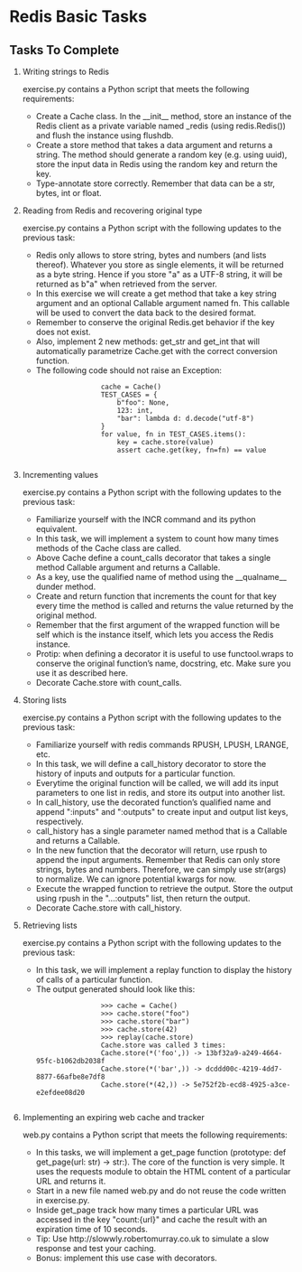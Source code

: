 <h1>Redis Basic Tasks</h1>

<h2>Tasks To Complete</h2>

<ol>
    <li>
        <p>Writing strings to Redis</p>
        <p>exercise.py contains a Python script that meets the following requirements:</p>
        <ul>
            <li>Create a Cache class. In the __init__ method, store an instance of the Redis client as a private variable named _redis (using redis.Redis()) and flush the instance using flushdb.</li>
            <li>Create a store method that takes a data argument and returns a string. The method should generate a random key (e.g. using uuid), store the input data in Redis using the random key and return the key.</li>
            <li>Type-annotate store correctly. Remember that data can be a str, bytes, int or float.</li>
        </ul>
    </li>
    <li>
        <p>Reading from Redis and recovering original type</p>
        <p>exercise.py contains a Python script with the following updates to the previous task:</p>
        <ul>
            <li>Redis only allows to store string, bytes and numbers (and lists thereof). Whatever you store as single elements, it will be returned as a byte string. Hence if you store "a" as a UTF-8 string, it will be returned as b"a" when retrieved from the server.</li>
            <li>In this exercise we will create a get method that take a key string argument and an optional Callable argument named fn. This callable will be used to convert the data back to the desired format.</li>
            <li>Remember to conserve the original Redis.get behavior if the key does not exist.</li>
            <li>Also, implement 2 new methods: get_str and get_int that will automatically parametrize Cache.get with the correct conversion function.</li>
            <li>The following code should not raise an Exception:</li>
            <code>
                cache = Cache()
                TEST_CASES = {
                    b"foo": None,
                    123: int,
                    "bar": lambda d: d.decode("utf-8")
                }
                for value, fn in TEST_CASES.items():
                    key = cache.store(value)
                    assert cache.get(key, fn=fn) == value
            </code>
        </ul>
    </li>
    <li>
        <p>Incrementing values</p>
        <p>exercise.py contains a Python script with the following updates to the previous task:</p>
        <ul>
            <li>Familiarize yourself with the INCR command and its python equivalent.</li>
            <li>In this task, we will implement a system to count how many times methods of the Cache class are called.</li>
            <li>Above Cache define a count_calls decorator that takes a single method Callable argument and returns a Callable.</li>
            <li>As a key, use the qualified name of method using the __qualname__ dunder method.</li>
            <li>Create and return function that increments the count for that key every time the method is called and returns the value returned by the original method.</li>
            <li>Remember that the first argument of the wrapped function will be self which is the instance itself, which lets you access the Redis instance.</li>
            <li>Protip: when defining a decorator it is useful to use functool.wraps to conserve the original function’s name, docstring, etc. Make sure you use it as described here.</li>
            <li>Decorate Cache.store with count_calls.</li>
        </ul>
    </li>
    <li>
        <p>Storing lists</p>
        <p>exercise.py contains a Python script with the following updates to the previous task:</p>
        <ul>
            <li>Familiarize yourself with redis commands RPUSH, LPUSH, LRANGE, etc.</li>
            <li>In this task, we will define a call_history decorator to store the history of inputs and outputs for a particular function.</li>
            <li>Everytime the original function will be called, we will add its input parameters to one list in redis, and store its output into another list.</li>
            <li>In call_history, use the decorated function’s qualified name and append ":inputs" and ":outputs" to create input and output list keys, respectively.</li>
            <li>call_history has a single parameter named method that is a Callable and returns a Callable.</li>
            <li>In the new function that the decorator will return, use rpush to append the input arguments. Remember that Redis can only store strings, bytes and numbers. Therefore, we can simply use str(args) to normalize. We can ignore potential kwargs for now.</li>
            <li>Execute the wrapped function to retrieve the output. Store the output using rpush in the "...:outputs" list, then return the output.</li>
            <li>Decorate Cache.store with call_history.</li>
        </ul>
    </li>
    <li>
        <p>Retrieving lists</p>
        <p>exercise.py contains a Python script with the following updates to the previous task:</p>
        <ul>
            <li>In this task, we will implement a replay function to display the history of calls of a particular function.</li>
            <li>The output generated should look like this:</li>
            <code>
                &gt;&gt;&gt; cache = Cache()
                &gt;&gt;&gt; cache.store("foo")
                &gt;&gt;&gt; cache.store("bar")
                &gt;&gt;&gt; cache.store(42)
                &gt;&gt;&gt; replay(cache.store)
                Cache.store was called 3 times:
                Cache.store(*('foo',)) -&gt; 13bf32a9-a249-4664-95fc-b1062db2038f
                Cache.store(*('bar',)) -&gt; dcddd00c-4219-4dd7-8877-66afbe8e7df8
                Cache.store(*(42,)) -&gt; 5e752f2b-ecd8-4925-a3ce-e2efdee08d20
            </code>
        </ul>
    </li>
    <li>
        <p>Implementing an expiring web cache and tracker</p>
        <p>web.py contains a Python script that meets the following requirements:</p>
        <ul>
            <li>In this tasks, we will implement a get_page function (prototype: def get_page(url: str) -&gt; str:). The core of the function is very simple. It uses the requests module to obtain the HTML content of a particular URL and returns it.</li>
            <li>Start in a new file named web.py and do not reuse the code written in exercise.py.</li>
            <li>Inside get_page track how many times a particular URL was accessed in the key "count:{url}" and cache the result with an expiration time of 10 seconds.</li>
            <li>Tip: Use http://slowwly.robertomurray.co.uk to simulate a slow response and test your caching.</li>
            <li>Bonus: implement this use case with decorators.</li>
        </ul>
    </li>
</ol>